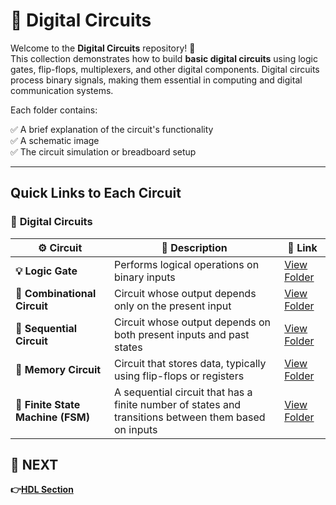 # 🔌 Digital Circuits

Welcome to the **Digital Circuits** repository! 🎉  
This collection demonstrates how to build **basic digital circuits** using logic gates, flip-flops, multiplexers, and other digital components. Digital circuits process binary signals, making them essential in computing and digital communication systems.

Each folder contains:

✅ A brief explanation of the circuit's functionality  
✅ A schematic image  
✅ The circuit simulation or breadboard setup  

---

## Quick Links to Each Circuit

### 🔹 **Digital Circuits**  

| ⚙️ Circuit                     | 📜 Description                                                                   | 🔗 Link                                              |
|-------------------------------|-------------------------------------------------------------------------------|-----------------------------------------------------|
| **💡 Logic Gate**              | Performs logical operations on binary inputs | [View Folder](./Logic_Gates) |
| **🔲 Combinational Circuit**   | Circuit whose output depends only on the present input | [View Folder](./Combinational_Circuit) |
| **🔁 Sequential Circuit**      | Circuit whose output depends on both present inputs and past states | [View Folder](./Sequential_Circuits) |
| **🧠 Memory Circuit**          | Circuit that stores data, typically using flip-flops or registers | [View Folder](./Memory_Circuits) |
| **🔄 Finite State Machine (FSM)** | A sequential circuit that has a finite number of states and transitions between them based on inputs | [View Folder](.FSM_Circuits) |

## 🔹 NEXT  
**👉[HDL Section](../HDL)**
